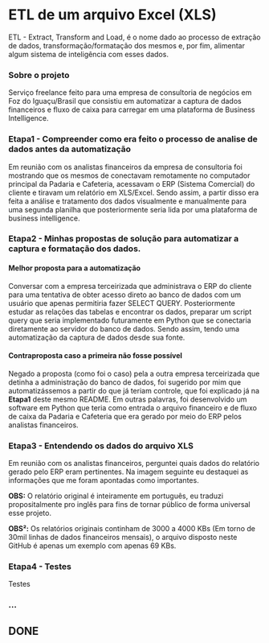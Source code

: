 # ETL de um arquivo Excel (XLS)

ETL - Extract, Transform and Load, é o nome dado ao processo de extração de dados, transformação/formatação dos mesmos e, por fim, alimentar algum sistema de inteligência com esses dados.

### Sobre o projeto

Serviço freelance feito para uma empresa de consultoria de negócios em Foz do Iguaçu/Brasil que consistiu em automatizar a captura de dados financeiros e fluxo de caixa para carregar em uma plataforma de Business Intelligence.

### Etapa1 - Compreender como era feito o processo de analise de dados antes da automatização

Em reunião com os analistas financeiros da empresa de consultoria foi  mostrando que os mesmos de conectavam remotamente no computador  principal da Padaria e Cafeteria, acessavam o ERP (Sistema Comercial) do cliente e tiravam um relatório em XLS/Excel. Sendo assim, a partir disso era feita a análise e tratamento dos dados visualmente e manualmente para uma segunda planilha que posteriormente seria  lida por uma plataforma de business intelligence.

### Etapa2 - Minhas propostas de solução para automatizar a captura e formatação dos dados.

#### Melhor proposta para a automatização

Conversar com a empresa terceirizada que administrava o ERP do cliente para uma tentativa de obter acesso direto ao banco de dados com um usuário que apenas permitiria fazer SELECT QUERY. Posteriormente estudar as relações das tabelas e encontrar os dados, preparar um script query que seria implementado futuramente em Python que se conectaria diretamente ao servidor do banco de dados. Sendo assim, tendo uma automatização da captura de dados desde sua fonte.

#### Contraproposta caso a primeira não fosse possível

Negado a proposta (como foi o caso) pela a outra empresa terceirizada que detinha a administração do banco de dados, foi sugerido por mim que automatizássemos a partir do que já teriam controle, que foi explicado já na **Etapa1** deste mesmo README. Em outras palavras, foi desenvolvido um software em Python que teria como entrada o arquivo financeiro e de fluxo de caixa da Padaria e Cafeteria que era gerado por meio do ERP pelos analistas financeiros.

### Etapa3 - Entendendo os dados do arquivo XLS

Em reunião com os analistas financeiros, perguntei quais dados do relatório gerado pelo ERP eram pertinentes. Na imagem seguinte eu destaquei as informações que me foram apontadas como importantes. 

**OBS:** O relatório original é inteiramente em português, eu traduzi propositalmente pro inglês para fins de tornar público de forma universal esse projeto.

**OBS²:** Os relatórios originais continham de 3000 a 4000 KBs (Em torno de 30mil linhas de dados financeiros mensais), o arquivo disposto neste GitHub é apenas um exemplo com apenas 69 KBs.

### Etapa4 - Testes

Testes

### ...

## DONE

